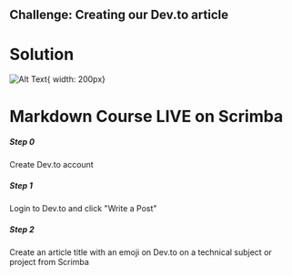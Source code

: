 ## Challenge: Creating our Dev.to article

# Solution
![Alt Text](https://dev-to-uploads.s3.amazonaws.com/i/prnyk8ixsd9ab0mwilip.png){ width: 200px}

# Markdown Course LIVE on Scrimba

##### Step 0
Create Dev.to account

##### Step 1
Login to Dev.to and click "Write a Post"

##### Step 2
Create an article title with an emoji on Dev.to on a technical subject or project from Scrimba

